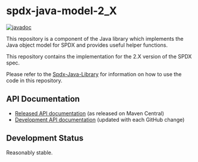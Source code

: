 # spdx-java-model-2_X

[![javadoc](https://javadoc.io/badge2/org.spdx/spdx-java-model-2_X/javadoc.svg)](https://javadoc.io/doc/org.spdx/spdx-java-model-2_X)

This repository is a component of the Java library which implements the Java object model for SPDX and provides useful helper functions.

This repository contains the implementation for the 2.X version of the SPDX spec.

Please refer to the [Spdx-Java-Library](https://github.com/spdx/spdx-java-Library) for information on how to use the code in this repository.

## API Documentation

- [Released API documentation](https://www.javadoc.io/doc/org.spdx/spdx-java-model-2_X) (as released on Maven Central)
- [Development API documentation](https://spdx.github.io/spdx-java-model-2_X/) (updated with each GitHub change)

## Development Status

Reasonably stable.
